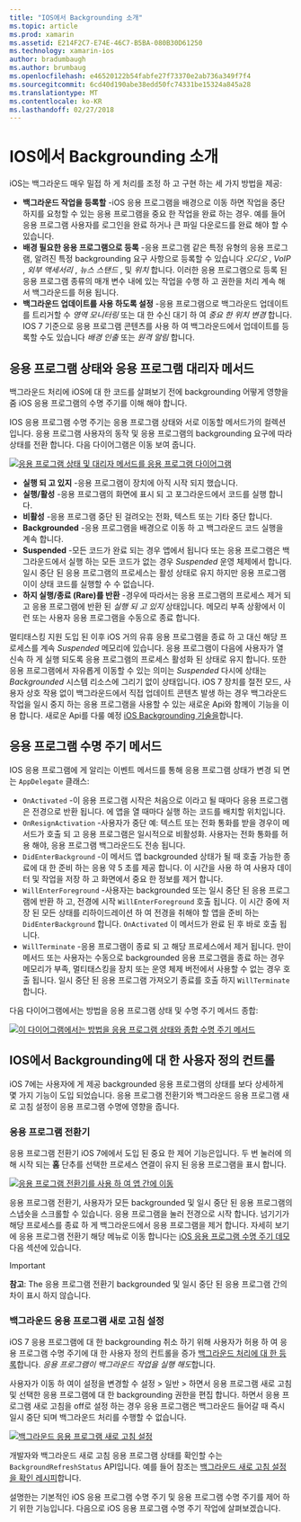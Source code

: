 ```yaml
---
title: "IOS에서 Backgrounding 소개"
ms.topic: article
ms.prod: xamarin
ms.assetid: E214F2C7-E74E-46C7-B5BA-080B30D61250
ms.technology: xamarin-ios
author: bradumbaugh
ms.author: brumbaug
ms.openlocfilehash: e46520122b54fabfe27f73370e2ab736a349f7f4
ms.sourcegitcommit: 6cd40d190abe38edd50fc74331be15324a845a28
ms.translationtype: MT
ms.contentlocale: ko-KR
ms.lasthandoff: 02/27/2018
---
```

# <a name="introduction-to-backgrounding-in-ios"></a>IOS에서 Backgrounding 소개

iOS는 백그라운드 매우 밀접 하 게 처리를 조정 하 고 구현 하는 세 가지 방법을 제공:

-  **백그라운드 작업을 등록할** -iOS 응용 프로그램을 배경으로 이동 하면 작업을 중단 하지를 요청할 수 있는 응용 프로그램을 중요 한 작업을 완료 하는 경우. 예를 들어 응용 프로그램 사용자를 로그인을 완료 하거나 큰 파일 다운로드를 완료 해야 할 수 있습니다.
-  **배경 필요한 응용 프로그램으로 등록** -응용 프로그램 같은 특정 유형의 응용 프로그램, 알려진 특정 backgrounding 요구 사항으로 등록할 수 있습니다 *오디오* , *VoIP* ,  *외부 액세서리* , *뉴스 스탠드* , 및 *위치* 합니다. 이러한 응용 프로그램으로 등록 된 응용 프로그램 종류의 매개 변수 내에 있는 작업을 수행 하 고 권한을 처리 계속 해 서 백그라운드를 허용 됩니다.
-  **백그라운드 업데이트를 사용 하도록 설정** -응용 프로그램으로 백그라운드 업데이트를 트리거할 수 *영역 모니터링* 또는 대 한 수신 대기 하 여 *중요 한 위치 변경* 합니다. IOS 7 기준으로 응용 프로그램 콘텐츠를 사용 하 여 백그라운드에서 업데이트를 등록할 수도 있습니다 *배경 인출* 또는 *원격 알림* 합니다.


## <a name="application-states-and-application-delegate-methods"></a>응용 프로그램 상태와 응용 프로그램 대리자 메서드

백그라운드 처리에 iOS에 대 한 코드를 살펴보기 전에 backgrounding 어떻게 영향을 줌 iOS 응용 프로그램의 수명 주기를 이해 해야 합니다.

IOS 응용 프로그램 수명 주기는 응용 프로그램 상태와 서로 이동할 메서드가의 컬렉션입니다. 응용 프로그램 사용자의 동작 및 응용 프로그램의 backgrounding 요구에 따라 상태를 전환 합니다. 다음 다이어그램은 이동 보여 줍니다.

 [ ![](introduction-to-backgrounding-in-ios-images/applicationlifecycle-.png "응용 프로그램 상태 및 대리자 메서드를 응용 프로그램 다이어그램")](introduction-to-backgrounding-in-ios-images/applicationlifecycle-.png)

-  **실행 되 고 있지** -응용 프로그램이 장치에 아직 시작 되지 했습니다.
-  **실행/활성** -응용 프로그램의 화면에 표시 되 고 포그라운드에서 코드를 실행 합니다.
-  **비활성** -응용 프로그램 중단 된 걸려오는 전화, 텍스트 또는 기타 중단 합니다.
-  **Backgrounded** -응용 프로그램을 배경으로 이동 하 고 백그라운드 코드 실행을 계속 합니다.
-  **Suspended** -모든 코드가 완료 되는 경우 앱에서 됩니다 또는 응용 프로그램은 백그라운드에서 실행 하는 모든 코드가 없는 경우 *Suspended* 운영 체제에서 합니다. 일시 중단 된 응용 프로그램의 프로세스는 활성 상태로 유지 하지만 응용 프로그램이이 상태 코드를 실행할 수 수 없습니다.
-  **하지 실행/종료 (Rare)를 반환** -경우에 따라서는 응용 프로그램의 프로세스 제거 되 고 응용 프로그램에 반환 된 *실행 되 고 있지* 상태입니다. 메모리 부족 상황에서 이런 또는 사용자 응용 프로그램을 수동으로 종료 합니다.


멀티태스킹 지원 도입 된 이후 iOS 거의 유휴 응용 프로그램을 종료 하 고 대신 해당 프로세스를 계속 *Suspended* 메모리에 있습니다. 응용 프로그램이 다음에 사용자가 열 신속 하 게 실행 되도록 응용 프로그램의 프로세스 활성화 된 상태로 유지 합니다. 또한 응용 프로그램에서 자유롭게 이동할 수 있는 의미는 *Suspended* 다시에 상태는 *Backgrounded* 시스템 리소스에 그리기 없이 상태입니다. iOS 7 장치를 절전 모드, 사용자 상호 작용 없이 백그라운드에서 직접 업데이트 콘텐츠 발생 하는 경우 백그라운드 작업을 일시 중지 하는 응용 프로그램을 사용할 수 있는 새로운 Api와 함께이 기능을 이용 합니다. 새로운 Api를 다룰 예정 [iOS Backgrounding 기술을](~/ios/app-fundamentals/backgrounding/ios-backgrounding-techniques/index.md)합니다.

## <a name="application-lifecycle-methods"></a>응용 프로그램 수명 주기 메서드

IOS 응용 프로그램에 게 알리는 이벤트 메서드를 통해 응용 프로그램 상태가 변경 되 면는 `AppDelegate` 클래스:

-  `OnActivated` -이 응용 프로그램 시작은 처음으로 이라고 될 때마다 응용 프로그램은 전경으로 반환 됩니다. 에 앱을 열 때마다 실행 하는 코드를 배치할 위치입니다.
-  `OnResignActivation` -사용자가 중단 예: 텍스트 또는 전화 통화를 받을 경우이 메서드가 호출 되 고 응용 프로그램은 일시적으로 비활성화. 사용자는 전화 통화를 허용 해야, 응용 프로그램 백그라운드도 전송 됩니다.
-  `DidEnterBackground` -이 메서드 앱 backgrounded 상태가 될 때 호출 가능한 종료에 대 한 준비 하는 응용 약 5 초를 제공 합니다. 이 시간을 사용 하 여 사용자 데이터 및 작업을 저장 하 고 화면에서 중요 한 정보를 제거 합니다.
-  `WillEnterForeground` -사용자는 backgrounded 또는 일시 중단 된 응용 프로그램에 반환 하 고, 전경에 시작 `WillEnterForeground` 호출 됩니다. 이 시간 중에 저장 된 모든 상태를 리하이드레이션 하 여 전경을 취해야 할 앱을 준비 하는 `DidEnterBackground` 합니다.  `OnActivated` 이 메서드가 완료 된 후 바로 호출 됩니다.
-  `WillTerminate` -응용 프로그램이 종료 되 고 해당 프로세스에서 제거 됩니다. 만이 메서드 또는 사용자는 수동으로 backgrounded 응용 프로그램을 종료 하는 경우 메모리가 부족, 멀티태스킹을 장치 또는 운영 체제 버전에서 사용할 수 없는 경우 호출 됩니다. 일시 중단 된 응용 프로그램 가져오기 종료를 호출 하지 `WillTerminate` 합니다.


다음 다이어그램에서는 방법을 응용 프로그램 상태 및 수명 주기 메서드 종합:

 [ ![](introduction-to-backgrounding-in-ios-images/image2.png "이 다이어그램에서는 방법을 응용 프로그램 상태와 종합 수명 주기 메서드")](introduction-to-backgrounding-in-ios-images/image2.png)

## <a name="user-controls-for-backgrounding-in-ios"></a>IOS에서 Backgrounding에 대 한 사용자 정의 컨트롤

iOS 7에는 사용자에 게 제공 backgrounded 응용 프로그램의 상태를 보다 상세하게 몇 가지 기능이 도입 되었습니다. 응용 프로그램 전환기와 백그라운드 응용 프로그램 새로 고침 설정이 응용 프로그램 수명에 영향을 줍니다.

### <a name="app-switcher"></a>응용 프로그램 전환기

응용 프로그램 전환기 iOS 7에에서 도입 된 중요 한 제어 기능은입니다. 두 번 눌러에 의해 시작 되는 **홈** 단추를 선택한 프로세스 연결이 유지 된 응용 프로그램을 표시 합니다.

 [ ![](introduction-to-backgrounding-in-ios-images/app-switcher-.png "응용 프로그램 전환기를 사용 하 여 앱 간에 이동")](introduction-to-backgrounding-in-ios-images/app-switcher-.png)

응용 프로그램 전환기, 사용자가 모든 backgrounded 및 일시 중단 된 응용 프로그램의 스냅숏을 스크롤할 수 있습니다. 응용 프로그램을 눌러 전경으로 시작 합니다. 넘기기가 해당 프로세스를 종료 하 게 백그라운드에서 응용 프로그램을 제거 합니다. 자세히 보기에 응용 프로그램 전환기 해당 메뉴로 이동 합니다는 [iOS 응용 프로그램 수명 주기 데모](~/ios/app-fundamentals/backgrounding/application-lifecycle-demo.md) 다음 섹션에 있습니다.

> [!IMPORTANT]
> **참고**: The 응용 프로그램 전환기 backgrounded 및 일시 중단 된 응용 프로그램 간의 차이 표시 하지 않습니다.



### <a name="background-app-refresh-settings"></a>백그라운드 응용 프로그램 새로 고침 설정

iOS 7 응용 프로그램에 대 한 backgrounding 취소 하기 위해 사용자가 허용 하 여 응용 프로그램 수명 주기에 대 한 사용자 정의 컨트롤을 증가 [백그라운드 처리에 대 한 등록](~/ios/app-fundamentals/backgrounding/ios-backgrounding-techniques/registering-applications-to-run-in-background.md)합니다. *응용 프로그램이 백그라운드 작업을 실행 해도*합니다.

사용자가 이동 하 여이 설정을 변경할 수 <span class="uiitem">설정 > 일반 > 하면서 응용 프로그램 새로 고침</span> 및 선택한 응용 프로그램에 대 한 backgrounding 권한을 편집 합니다. 하면서 응용 프로그램 새로 고침을 off로 설정 하는 경우 응용 프로그램은 백그라운드 들어갈 때 즉시 일시 중단 되며 백그라운드 처리를 수행할 수 없습니다.

 [ ![](introduction-to-backgrounding-in-ios-images/settings-.png "백그라운드 응용 프로그램 새로 고침 설정")](introduction-to-backgrounding-in-ios-images/settings-.png)

개발자와 백그라운드 새로 고침 응용 프로그램 상태를 확인할 수는 `BackgroundRefreshStatus` API입니다. 예를 들어 참조는 [백그라운드 새로 고침 설정을 확인 레시피](https://developer.xamarin.com/recipes/ios/multitasking/check_background_refresh_setting/)합니다.

설명한는 기본적인 iOS 응용 프로그램 수명 주기 및 응용 프로그램 수명 주기를 제어 하기 위한 기능입니다. 다음으로 iOS 응용 프로그램 수명 주기 작업에 살펴보겠습니다.


